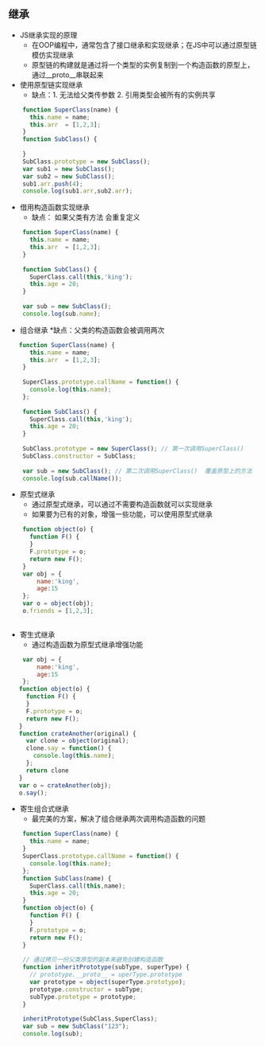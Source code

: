 继承
--
* JS继承实现的原理 
    * 在OOP编程中，通常包含了接口继承和实现继承；在JS中可以通过原型链模仿实现继承
    * 原型链的构建就是通过将一个类型的实例复制到一个构造函数的原型上，通过__proto__串联起来
* 使用原型链实现继承 
    * 缺点：1. 无法给父类传参数 2. 引用类型会被所有的实例共享
```javascript
    function SuperClass(name) {
      this.name = name;
      this.arr  = [1,2,3];
    }
    function SubClass() {
      
    }
    SubClass.prototype = new SubClass();
    var sub1 = new SubClass();
    var sub2 = new SubClass();
    sub1.arr.push(4);
    console.log(sub1.arr,sub2.arr);
```
* 借用构造函数实现继承 
    * 缺点： 如果父类有方法 会重复定义
```javascript
    function SuperClass(name) {
      this.name = name;
      this.arr  = [1,2,3];
    }
    
    function SubClass() {
      SuperClass.call(this,'king');
      this.age = 20;
    }
    
    var sub = new SubClass();
    console.log(sub.name);
```
* 组合继承
   *缺点：父类的构造函数会被调用两次
```javascript
   function SuperClass(name) {
      this.name = name;
      this.arr  = [1,2,3];
    }
    
    SuperClass.prototype.callName = function() {
      console.log(this.name);
    };
    
    function SubClass() {
      SuperClass.call(this,'king');
      this.age = 20;
    }
    
    SubClass.prototype = new SuperClass(); // 第一次调用SuperClass()
    SubClass.constructor = SubClass;
    
    var sub = new SubClass(); // 第二次调用SuperClass()  覆盖原型上的方法
    console.log(sub.callName());
```   
* 原型式继承
    * 通过原型式继承，可以通过不需要构造函数就可以实现继承
    * 如果要为已有的对象，增强一些功能，可以使用原型式继承 
```javascript
    function object(o) {
      function F() {
      }
      F.prototype = o;
      return new F();
    }
    var obj = {
        name:'king',
        age:15
    };
    var o = object(obj);
    o.friends = [1,2,3];
    
```
* 寄生式继承
    * 通过构造函数为原型式继承增强功能 
 ```javascript
     var obj = {
         name:'king',
         age:15
     };
    function object(o) {
      function F() {
      }
      F.prototype = o;
      return new F();
    }
    function crateAnother(original) {
      var clone = object(original);
      clone.say = function() {
        console.log(this.name);
      };
      return clone
    }
    var o = crateAnother(obj);
    o.say();
```
* 寄生组合式继承 
    * 最完美的方案，解决了组合继承两次调用构造函数的问题
```javascript
    function SuperClass(name) {
      this.name = name;
    }
    SuperClass.prototype.callName = function() {
      console.log(this.name);
    };
    function SubClass(name) {
      SuperClass.call(this,name);  
      this.age = 20;
    }
    function object(o) {
      function F() {
      }
      F.prototype = o;
      return new F();
    }
    
    // 通过拷贝一份父类原型的副本来避免创建构造函数
    function inheritPrototype(subType, superType) {
      // prototype.__proto__ = uperType.prototype  
      var prototype = object(superType.prototype); 
      prototype.constructor = subType;
      subType.prototype = prototype;
    }
    
    inheritPrototype(SubClass,SuperClass);
    var sub = new SubClass("123");
    console.log(sub);
    
```